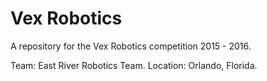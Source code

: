 # Vex Robotics

A repository for the Vex Robotics competition 2015 - 2016.

Team: East River Robotics Team.
Location: Orlando, Florida.

